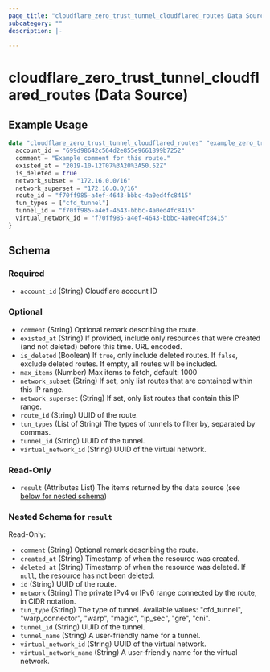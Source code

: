 ```yaml
---
page_title: "cloudflare_zero_trust_tunnel_cloudflared_routes Data Source - Cloudflare"
subcategory: ""
description: |-
  
---
```


# cloudflare_zero_trust_tunnel_cloudflared_routes (Data Source)



## Example Usage

```terraform
data "cloudflare_zero_trust_tunnel_cloudflared_routes" "example_zero_trust_tunnel_cloudflared_routes" {
  account_id = "699d98642c564d2e855e9661899b7252"
  comment = "Example comment for this route."
  existed_at = "2019-10-12T07%3A20%3A50.52Z"
  is_deleted = true
  network_subset = "172.16.0.0/16"
  network_superset = "172.16.0.0/16"
  route_id = "f70ff985-a4ef-4643-bbbc-4a0ed4fc8415"
  tun_types = ["cfd_tunnel"]
  tunnel_id = "f70ff985-a4ef-4643-bbbc-4a0ed4fc8415"
  virtual_network_id = "f70ff985-a4ef-4643-bbbc-4a0ed4fc8415"
}
```

<!-- schema generated by tfplugindocs -->
## Schema

### Required

- `account_id` (String) Cloudflare account ID

### Optional

- `comment` (String) Optional remark describing the route.
- `existed_at` (String) If provided, include only resources that were created (and not deleted) before this time. URL encoded.
- `is_deleted` (Boolean) If `true`, only include deleted routes. If `false`, exclude deleted routes. If empty, all routes will be included.
- `max_items` (Number) Max items to fetch, default: 1000
- `network_subset` (String) If set, only list routes that are contained within this IP range.
- `network_superset` (String) If set, only list routes that contain this IP range.
- `route_id` (String) UUID of the route.
- `tun_types` (List of String) The types of tunnels to filter by, separated by commas.
- `tunnel_id` (String) UUID of the tunnel.
- `virtual_network_id` (String) UUID of the virtual network.

### Read-Only

- `result` (Attributes List) The items returned by the data source (see [below for nested schema](#nestedatt--result))

<a id="nestedatt--result"></a>
### Nested Schema for `result`

Read-Only:

- `comment` (String) Optional remark describing the route.
- `created_at` (String) Timestamp of when the resource was created.
- `deleted_at` (String) Timestamp of when the resource was deleted. If `null`, the resource has not been deleted.
- `id` (String) UUID of the route.
- `network` (String) The private IPv4 or IPv6 range connected by the route, in CIDR notation.
- `tun_type` (String) The type of tunnel.
Available values: "cfd_tunnel", "warp_connector", "warp", "magic", "ip_sec", "gre", "cni".
- `tunnel_id` (String) UUID of the tunnel.
- `tunnel_name` (String) A user-friendly name for a tunnel.
- `virtual_network_id` (String) UUID of the virtual network.
- `virtual_network_name` (String) A user-friendly name for the virtual network.



